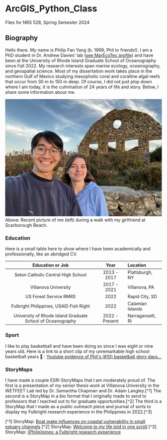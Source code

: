 # ArcGIS_Python_Class
Files for NRS 528, Spring Semester 2024

## Biography
Hello there. My name is Philip Fan Yang (b. 1999, Phil to friends!). I am a PhD student in Dr. Andrew Davies' lab ([see MarEcoTec profile](https://marecotec.com/team_member/philip-yang/)) and have been at the University of Rhode Island Graduate School of Oceanography since Fall 2022. 
My research interests span marine ecology, oceanography, and geospatial science. 
Most of my dissertation work takes place in the northern Gulf of Mexico studying mesophotic coral and coralline algal reefs that occur from 30 m to 150 m deep. 
Of course, I did not just plop down where I am today, it is the culmination of 24 years of life and story. Below, I share some information about me. 

![Recent picture of me (left) during a walk with my girlfriend at Scarborough Beach.](/BioPic.jpg)
Above: Recent picture of me (left) during a walk with my girlfriend at Scarborough Beach.

### Education
Here is a small table here to show where I have been academically and professionally, like an abridged CV.

| Education or Job                 | Year          | Location         |
| :----------------------: | :-------------: | :---------------- |
| Seton Catholic Central High School       | 2013 - 2017   | Plattsburgh, NY  | 
| Villanova University                     | 2017 - 2021   | Villanova, PA    |
| US Forest Service RMRS                   | 2022          | Rapid City, SD   |
| Fulbright Philippines, USAID Fish Right  | 2022          | Calamian Islands |
| University of Rhode Island Graduate School of Oceanography | 2022 - Present | Narragansett, RI |

### Sport
I like to play basketball and have been doing so since I was eight or nine years old. 
Here is a link to a short clip of my unremarkable high school basketball years :zany_face: : [Youtube evidence of Phil's (#10) basketball glory days...](https://youtu.be/c5X_J0UJ9ZA?si=0rrcNtH9F42qPF2U&t=2040)

### StoryMaps
I have made a couple ESRI StoryMaps that I am moderately proud of. The first is a presentation of my senior thesis work at Villanova University in the WETFEET Lab led by Dr. Samantha Chapman and Dr. Adam Langley.[^1] 
The second is a StoryMap in a bio format that I originally made to send to professors that I reached out to for graduate opportunities.[^2]
The third is a StoryMap that I made as a public outreach piece and journal of sorts to display my Fulbright research experience in the Philippines in 2022.[^3]

[^1] StoryMap: [Boat wake influences on coastal vulnerability in small estuary channels](https://villanova.maps.arcgis.com/apps/MapSeries/index.html?appid=090d7618677e433faf9fda3b6a18923e)
[^2] StoryMap: [Welcome to my life told in one scroll](https://arcg.is/040mvD)
[^3] StoryMap: [(Philip)pines: a Fulbright research experience](https://arcg.is/005DDH)
